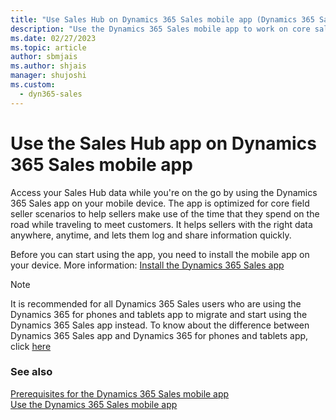 ```yaml
---
title: "Use Sales Hub on Dynamics 365 Sales mobile app (Dynamics 365 Sales) | MicrosoftDocs"
description: "Use the Dynamics 365 Sales mobile app to work on core sales scenarios."
ms.date: 02/27/2023
ms.topic: article
author: sbmjais
ms.author: shjais
manager: shujoshi
ms.custom: 
  - dyn365-sales
---
```


# Use the Sales Hub app on Dynamics 365 Sales mobile app 

Access your Sales Hub data while you're on the go by using the Dynamics 365 Sales app on your mobile device. The app is optimized for core field seller scenarios to help sellers make use of the time that they spend on the road while traveling to meet customers. It helps sellers with the right data anywhere, anytime, and lets them log and share information quickly.

Before you can start using the app, you need to install the mobile app on your device. More information: [Install the Dynamics 365 Sales app](sales-mobile/install-mobile-app.md)

> [!NOTE]
> It is recommended for all Dynamics 365 Sales users who are using the Dynamics 365 for phones and tablets app to migrate and start using the Dynamics 365 Sales app instead. To know about the difference between Dynamics 365 Sales app and Dynamics 365 for phones and tablets app, click [here](sales-mobile/dynamics-365-sales-mobile-app.md#difference-between-dynamics-365-sales-app-and-dynamics-365-for-phones-and-tablets-app)

### See also

[Prerequisites for the Dynamics 365 Sales mobile app](sales-mobile/prereq-sales-mobile.md)   
[Use the Dynamics 365 Sales mobile app](sales-mobile/use-sales-mobile-app.md)

